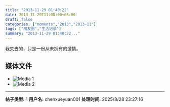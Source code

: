 ```yaml
---
title: "2013-11-29 01:40:22"
date: 2013-11-29T11:00:00+08:00
draft: false
categories: ["moments","2013","2013-11"]
tags: ["朋友圈","生活记录"]
summary: "2013-11-29 01:40:22..."
---
```


我失去的，只是一份从未拥有的激情。

## 媒体文件

- ![Media 1](/Moments/photos/2013-11-29/201311290140220.jpg)
- ![Media 2](/Moments/photos/2013-11-29/201311290140221.jpg)

---

**帖子类型:** 1
**用户名:** chenxueyuan001
**处理时间:** 2025/8/28 23:27:16